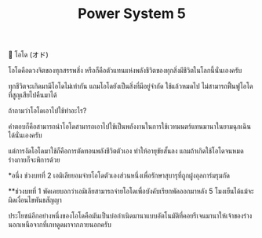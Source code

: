 ﻿---
title: "Power System 5"
description: "Advanced power system configuration 5"
---

📌 โอโด (オド)

โอโดคือดวงจิตของทุกสรรพสิ่ง หรือก็คือตัวแทนแห่งพลังชีวิตของทุกสิ่งมีชีวิตในโลกนี้นั่นเองครับ

ทุกชีวิตจะเกิดมามีโอโดไม่เท่ากัน แถมโอโดยังเป็นสิ่งที่มีอยู่จำกัด ใช้แล้วหมดไป ไม่สามารถฟื้นฟูโอโดที่สูญเสียไปคืนมาได้

ถ้าถามว่าโอโดเอาไปใช้ทำอะไร?

คำตอบก็คือสามารถนำโอโดสามารถเอาไปใช้เป็นพลังงานในการใช้เวทมนตร์แทนมานาในยามฉุกเฉินได้นั่นเองครับ

แต่การงัดโอโดมาใช้ก็คือการตัดทอนพลังชีวิตตัวเอง ทำให้อายุขัยสั้นลง แถมถ้าเกิดใช้โอโดจนหมด ร่างกายก็จะพิการด้วย

*อนึ่ง ช่วงบทที่ 2 เอมิเลียยอมจ่ายโอโดตัวเองส่วนหนึ่งเพื่อรักษาสุบารุที่ถูกฝูงอุลการ์มรุมกัด

**ช่วงบทที่ 1 พัคเคยบอกว่าเอมิเลียสามารถจ่ายโอโดเพื่อบังคับเรียกพัคออกมาหลัง 5 โมงเย็นได้แม้จะผิดเงื่อนไขพันธสัญญา

ประโยชน์อีกอย่างหนึ่งของโอโดคือมันเป็นบ่อกำเนิดมานาแบบอัตโนมัติที่คอยรีเจนมานาให้เจ้าของร่างนอกเหนือจากที่เกทดูดมาจากภายนอกครับ